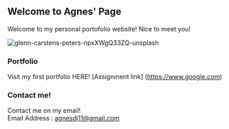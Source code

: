 ## Welcome to Agnes' Page

Welcome to my personal portofolio website! Nice to meet you!

![glenn-carstens-peters-npxXWgQ33ZQ-unsplash](https://user-images.githubusercontent.com/81511192/113675324-6fa9ac80-96e5-11eb-91ea-93faca056476.jpg)
### Portfolio

Visit my first portfolio HERE! [Assignment link] (https://www.google.com)

### Contact me!

Contact me on my email! <br>
Email Address : agnesdj11@gmail.com
